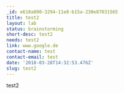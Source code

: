 ```yaml
---
_id: e610a800-3294-11e8-b15a-230e87031565
title: test2
layout: lab
status: brainstorming
short-desc: test2
needs: test2
link: www.google.de
contact-name: test
contact-email: test
date: '2018-03-28T14:32:53.476Z'
slug: test2
---
```

test2
